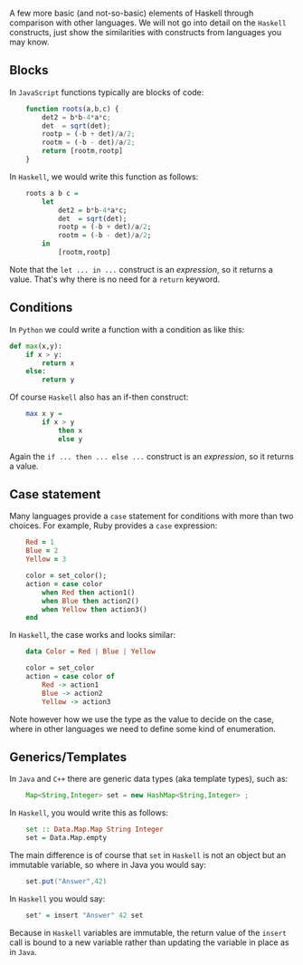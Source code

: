 A few more basic (and not-so-basic) elements of Haskell through comparison with other languages. We will not go into detail on the `Haskell` constructs, just show the similarities with constructs from languages you may know.

## Blocks

In `JavaScript` functions typically are blocks of code:

~~~javascript
    function roots(a,b,c) {
        det2 = b*b-4*a*c;
        det  = sqrt(det);
        rootp = (-b + det)/a/2;
        rootm = (-b - det)/a/2;
        return [rootm,rootp]
    }
~~~

In `Haskell`, we would write this function as follows:

~~~haskell
    roots a b c = 
        let
            det2 = b*b-4*a*c;
            det  = sqrt(det);
            rootp = (-b + det)/a/2;
            rootm = (-b - det)/a/2;
        in
            [rootm,rootp]
~~~

Note that the `let ... in ...` construct is an _expression_, so it returns a value. That's why there is no need for a `return` keyword. <!-- ' -->

## Conditions

In `Python` we could write a function with a condition as like this:

~~~python
def max(x,y):
    if x > y:
        return x
    else:
        return y
~~~

Of course `Haskell` also has an if-then construct:

~~~haskell
    max x y = 
        if x > y
            then x
            else y
~~~

Again the `if ... then ... else ...` construct is an _expression_, so it returns a value.

## Case statement

Many languages provide a `case` statement for conditions with more than two choices. For example, Ruby provides a `case` expression:

~~~ruby
    Red = 1
    Blue = 2
    Yellow = 3

    color = set_color();
    action = case color 
        when Red then action1()
        when Blue then action2()
        when Yellow then action3()
    end
~~~

In `Haskell`, the case works and looks similar:

~~~haskell
    data Color = Red | Blue | Yellow

    color = set_color
    action = case color of
        Red -> action1
        Blue -> action2
        Yellow -> action3
~~~

Note however how we use the type as the value to decide on the case, where in other languages we need to define some kind of enumeration.

## Generics/Templates

In `Java` and `C++` there are generic data types (aka template types), such as:

~~~java
    Map<String,Integer> set = new HashMap<String,Integer> ;
~~~

In `Haskell`, you would write this as follows:

~~~haskell
    set :: Data.Map.Map String Integer 
    set = Data.Map.empty
~~~

The main difference is of course that `set` in `Haskell` is not an object but an immutable variable, so where in Java you would say:

~~~java
    set.put("Answer",42)
~~~

In `Haskell` you would say:

~~~haskell
    set' = insert "Answer" 42 set
~~~    

<!-- ' -->
Because in `Haskell` variables are immutable, the return value of the `insert` call is bound to a new variable rather than updating  the variable in place as in `Java`.




